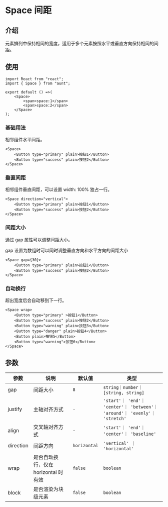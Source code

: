 # Space 间距

## 介绍
元素排列中保持相同的宽度，适用于多个元素按照水平或垂直方向保持相同的间距。

## 使用
```tsx
import React from "react";
import { Space } from "aunt";

export default () =>(
    <Space>
        <span>space:1</span>
        <span>space:2</span>
    </Space>
);
```

### 基础用法
相邻组件水平间距。
```tsx
<Space>
    <Button type="primary" plain>按钮1</Button>
    <Button type="success" plain>按钮2</Button>
</Space>
```

### 垂直间距
相邻组件垂直间距，可以设置 width: 100% 独占一行。
```tsx
<Space direction="vertical">
    <Button type="primary" plain>按钮1</Button>
    <Button type="success" plain>按钮2</Button>
</Space>
```

### 间距大小
通过 gap 属性可以调整间距大小。

gap 设置为数组时可以同时调整垂直方向和水平方向的间距大小
```tsx
<Space gap={30}>
    <Button type="primary" plain>按钮1</Button>
    <Button type="success" plain>按钮2</Button>
</Space>
```

### 自动换行
超出宽度后会自动移到下一行。
```tsx
<Space wrap>
    <Button type="primary" >按钮1</Button>
    <Button type="success" plain>按钮2</Button>
    <Button type="warning" plain>按钮3</Button>
    <Button type="danger" plain>按钮4</Button>
    <Button plain>按钮5</Button>
    <Button type="warning">按钮6</Button>
</Space>
```

## 参数

| 参数 | 说明 | 默认值 | 类型 |
| ---- | ---- | ---- | ------ |
| gap |   间距大小   |   `8`   |    `string｜number｜[string, string]`    |
| justify | 主轴对齐方式 | `-` |  `'start'｜ 'end'｜ 'center'｜ 'between'｜ 'around'｜ 'evenly'｜ 'stretch' `  |
| align | 交叉轴对齐方式 | `-`  | `'start'｜ 'end'｜ 'center'｜ 'baseline'` |  
| direction | 间距方向 |  `horizontal`   | `'vertical' ｜ 'horizontal'`  |
| wrap | 是否自动换行，仅在 horizontal 时有效 |  `false`  | `boolean` |
| block | 是否渲染为块级元素 | `false` | `boolean` |


<code hidden="hidden" src="./demos/demo.tsx"></code>